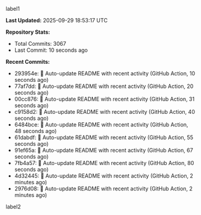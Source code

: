 
label1 
<!-- ACTIVITY_START -->
**Last Updated:** 2025-09-29 18:53:17 UTC

**Repository Stats:**
- Total Commits: 3067
- Last Commit: 10 seconds ago

**Recent Commits:**
- 293954e: 🤖 Auto-update README with recent activity (GitHub Action, 10 seconds ago)
- 77af7dd: 🤖 Auto-update README with recent activity (GitHub Action, 20 seconds ago)
- 00cc876: 🤖 Auto-update README with recent activity (GitHub Action, 31 seconds ago)
- c9158d2: 🤖 Auto-update README with recent activity (GitHub Action, 40 seconds ago)
- 6484bce: 🤖 Auto-update README with recent activity (GitHub Action, 48 seconds ago)
- 61dabdf: 🤖 Auto-update README with recent activity (GitHub Action, 55 seconds ago)
- 91ef65a: 🤖 Auto-update README with recent activity (GitHub Action, 67 seconds ago)
- 7fb4a57: 🤖 Auto-update README with recent activity (GitHub Action, 80 seconds ago)
- 4d32445: 🤖 Auto-update README with recent activity (GitHub Action, 2 minutes ago)
- 2976d08: 🤖 Auto-update README with recent activity (GitHub Action, 2 minutes ago)
<!-- ACTIVITY_END -->

label2

